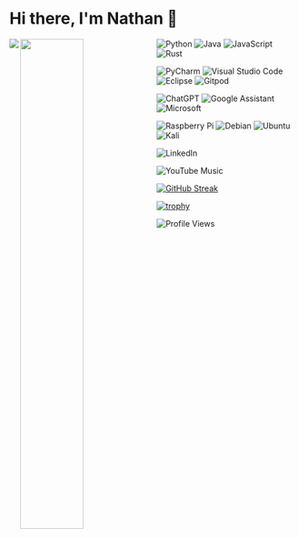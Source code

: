 # Hi there, I'm Nathan 🤙

<img align="left" src="https://github-readme-stats.vercel.app/api?username=nathanMcL&show_icons=true&theme=radical" />

<img align="left" width="47%" src="https://github-readme-stats.vercel.app/api/top-langs/?username=nathanMcL&layout=compact" />

![Python](https://img.shields.io/badge/python-3670A0?style=for-the-badge&logo=python&logoColor=ffdd54)
![Java](https://img.shields.io/badge/java-%23ED8B00.svg?style=for-the-badge&logo=openjdk&logoColor=white)
![JavaScript](https://img.shields.io/badge/javascript-%23323330.svg?style=for-the-badge&logo=javascript&logoColor=%23F7DF1E)
![Rust](https://img.shields.io/badge/rust-%23000000.svg?style=for-the-badge&logo=rust&logoColor=white)

![PyCharm](https://img.shields.io/badge/pycharm-143?style=for-the-badge&logo=pycharm&logoColor=black&color=black&labelColor=green)
![Visual Studio Code](https://img.shields.io/badge/Visual%20Studio%20Code-0078d7.svg?style=for-the-badge&logo=visual-studio-code&logoColor=white)
![Eclipse](https://img.shields.io/badge/Eclipse-FE7A16.svg?style=for-the-badge&logo=Eclipse&logoColor=white)
![Gitpod](https://img.shields.io/badge/gitpod-f06611.svg?style=for-the-badge&logo=gitpod&logoColor=white)

![ChatGPT](https://img.shields.io/badge/chatGPT-74aa9c?style=for-the-badge&logo=openai&logoColor=white)
![Google Assistant](https://img.shields.io/badge/google%20assistant-4285F4?style=for-the-badge&logo=google%20assistant&logoColor=white)
![Microsoft](https://img.shields.io/badge/Microsoft-0078D4?style=for-the-badge&logo=microsoft&logoColor=white)

![Raspberry Pi](https://img.shields.io/badge/-RaspberryPi-C51A4A?style=for-the-badge&logo=Raspberry-Pi)
![Debian](https://img.shields.io/badge/Debian-D70A53?style=for-the-badge&logo=debian&logoColor=white)
![Ubuntu](https://img.shields.io/badge/Ubuntu-E95420?style=for-the-badge&logo=ubuntu&logoColor=white)
![Kali](https://img.shields.io/badge/Kali-268BEE?style=for-the-badge&logo=kalilinux&logoColor=white)


![LinkedIn](https://img.shields.io/badge/linkedin-%230077B5.svg?style=for-the-badge&logo=linkedin&logoColor=white)

![YouTube Music](https://img.shields.io/badge/YouTube_Music-FF0000?style=for-the-badge&logo=youtube-music&logoColor=white)

[![GitHub Streak](https://streak-stats.demolab.com/?user=nathanMcL)](https://git.io/streak-stats)

[![trophy](https://github-profile-trophy.vercel.app/?username=nathanMcL&theme=onedark)](https://github.com/nathanMcL/github-profile-trophy)

![Profile Views](https://visitor-badge.glitch.me/badge?page_id=<nathanMcL>)

<!---
nathanMcL/nathanMcL is a ✨ special ✨ repository because its `README.md` (this file) appears on your GitHub profile.
You can click the Preview link to take a look at your changes.

--->

